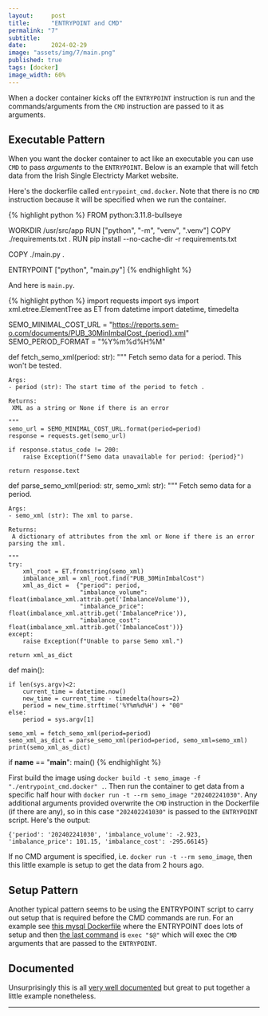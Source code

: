 ```yaml
---
layout:     post
title:      "ENTRYPOINT and CMD"
permalink: "7"
subtitle:   
date:       2024-02-29
image: "assets/img/7/main.png"
published: true
tags: [docker]
image_width: 60%
---
```


When a docker container kicks off the `ENTRYPOINT` instruction is run and the commands/arguments from the `CMD` instruction are passed to it as arguments.

## Executable Pattern
When you want the docker container to act like an executable you can use `CMD` to pass _arguments_ to the `ENTRYPOINT`. Below is an example that will fetch data from the Irish Single Electricty Market website. 

Here's the dockerfile called `entrypoint_cmd.docker`. Note that there is no `CMD` instruction because it will be specified when we run the container.

{% highlight python %}
FROM python:3.11.8-bullseye

WORKDIR /usr/src/app
RUN ["python", "-m", "venv", ".venv"]
COPY ./requirements.txt .
RUN pip install --no-cache-dir -r requirements.txt

COPY ./main.py  .

ENTRYPOINT ["python", "main.py"]
{% endhighlight %}

And here is `main.py`.


{% highlight python %}
import requests
import sys
import xml.etree.ElementTree as ET
from datetime import datetime, timedelta

SEMO_MINIMAL_COST_URL = "https://reports.sem-o.com/documents/PUB_30MinImbalCost_{period}.xml"
SEMO_PERIOD_FORMAT = "%Y%m%d%H%M"

def fetch_semo_xml(period: str):
    """
    Fetch semo data for a period. This won't be tested.

    Args:
    - period (str): The start time of the period to fetch .

    Returns:
     XML as a string or None if there is an error

    """
    semo_url = SEMO_MINIMAL_COST_URL.format(period=period)
    response = requests.get(semo_url)

    if response.status_code != 200:
        raise Exception(f"Semo data unavailable for period: {period}")

    return response.text

def parse_semo_xml(period: str, semo_xml: str):
    """
    Fetch semo data for a period.

    Args:
    - semo_xml (str): The xml to parse.

    Returns:
     A dictionary of attributes from the xml or None if there is an error parsing the xml.

    """
    try:
        xml_root = ET.fromstring(semo_xml)
        imbalance_xml = xml_root.find("PUB_30MinImbalCost")
        xml_as_dict =  {"period": period,
                        "imbalance_volume": float(imbalance_xml.attrib.get('ImbalanceVolume')),
                        "imbalance_price": float(imbalance_xml.attrib.get('ImbalancePrice')),
                        "imbalance_cost": float(imbalance_xml.attrib.get('ImbalanceCost'))}
    except:
        raise Exception(f"Unable to parse Semo xml.")
    
    return xml_as_dict

def main():

    if len(sys.argv)<2:
        current_time = datetime.now()
        new_time = current_time - timedelta(hours=2)
        period = new_time.strftime('%Y%m%d%H') + "00"
    else:
        period = sys.argv[1]
    
    semo_xml = fetch_semo_xml(period=period)
    semo_xml_as_dict = parse_semo_xml(period=period, semo_xml=semo_xml)
    print(semo_xml_as_dict)

if __name__ == "__main__":
    main()
{% endhighlight %}

First build the image using `docker build -t semo_image -f "./entrypoint_cmd.docker" .`. Then run the container to get data from a specific half hour with `docker run -t --rm semo_image "202402241030"`. Any additional arguments provided overwrite the `CMD` instruction in the Dockerfile (if there are any), so in this case `"202402241030"` is passed to the `ENTRYPOINT` script. Here's the output:

```
{'period': '202402241030', 'imbalance_volume': -2.923, 'imbalance_price': 101.15, 'imbalance_cost': -295.66145}
```
If no CMD argument is specified, i.e. `docker run -t --rm semo_image`, then this little example is setup to get the data from 2 hours ago.


## Setup Pattern

Another typical pattern seems to be using the ENTRYPOINT script to carry out setup that is required before the CMD commands are run. For an example see [this mysql Dockerfile](https://github.com/docker-library/mysql/blob/ffa6423ca24168e4d96631b5e8f536ac826d2a5b/8.0/Dockerfile.debian) where the ENTRYPOINT does lots of setup and then [the last command](https://github.com/docker-library/mysql/blob/ffa6423ca24168e4d96631b5e8f536ac826d2a5b/8.0/docker-entrypoint.sh#L410) is `exec "$@"` which will exec the `CMD` arguments that are passed to the `ENTRYPOINT`.

## Documented
Unsurprisingly this is all [very well documented](https://docs.docker.com/reference/dockerfile/) but great to put together a little example nonetheless.

_____